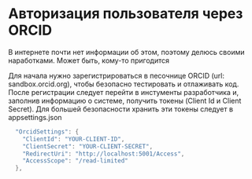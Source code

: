 # Авторизация пользователя через ORCID

В интернете почти нет информации об этом, поэтому делюсь своими наработками. Может быть, кому-то пригодится

Для начала нужно зарегистрироваться в песочнице ORCID (url: sandbox.orcid.org), чтобы безопасно тестировать и отлаживать код. После регистрации следует перейти в инстументы разработчика и, заполнив информацию о системе, получить токены (Client Id и Client Secret). 
Для большей безопасности хранить эти токены следует в appsettings.json

```C#
  "OrcidSettings": {
    "ClientId": "YOUR-CLIENT-ID",
    "ClientSecret": "YOUR-CLIENT-SECRET",
    "RedirectUri": "http://localhost:5001/Access",
    "AccessScope": "/read-limited"
  },
```


